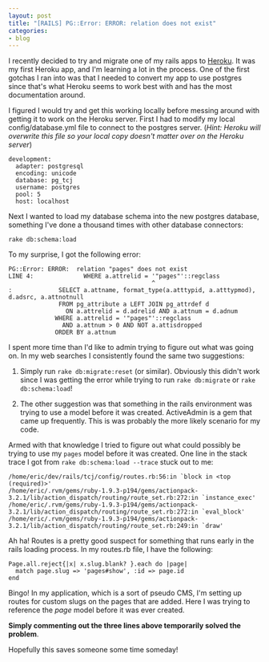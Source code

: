 ```yaml
---
layout: post
title: "[RAILS] PG::Error: ERROR: relation does not exist"
categories:
- blog
---
```


I recently decided to try and migrate one of my rails apps to [Heroku](http://heroku.com). It was my first Heroku app, and I'm learning a lot in the process. One of the first gotchas I ran into was that I needed to convert my app to use postgres since that's what Heroku seems to work best with and has the most documentation around.

I figured I would try and get this working locally before messing around with getting it to work on the Heroku server. First I had to modify my local config/database.yml file to connect to the postgres server. (*Hint: Heroku will overwrite this file so your local copy doesn't matter over on the Heroku server*)

    development:
      adapter: postgresql
      encoding: unicode
      database: pg_tcj
      username: postgres
      pool: 5
      host: localhost

<!--more-->

Next I wanted to load my database schema into the new postgres database, something I've done a thousand times with other database connectors:

    rake db:schema:load

To my surprise, I got the following error:

    PG::Error: ERROR:  relation "pages" does not exist
    LINE 4:              WHERE a.attrelid = '"pages"'::regclass
                                            ^
    :             SELECT a.attname, format_type(a.atttypid, a.atttypmod), d.adsrc, a.attnotnull
                  FROM pg_attribute a LEFT JOIN pg_attrdef d
                    ON a.attrelid = d.adrelid AND a.attnum = d.adnum
                 WHERE a.attrelid = '"pages"'::regclass
                   AND a.attnum > 0 AND NOT a.attisdropped
                 ORDER BY a.attnum

I spent more time than I'd like to admin trying to figure out what was going on. In my web searches I consistently found the same two suggestions:

1. Simply run `rake db:migrate:reset` (or similar). Obviously this didn't work since I was getting the error while trying to run `rake db:migrate` or `rake db:schema:load`!

2. The other suggestion was that something in the rails environment was trying to use a model before it was created. ActiveAdmin is a gem that came up frequently. This is was probably the more likely scenario for my code.

Armed with that knowledge I tried to figure out what could possibly be trying to use my `pages` model before it was created. One line in the stack trace I got from `rake db:schema:load --trace` stuck out to me:

    /home/eric/dev/rails/tcj/config/routes.rb:56:in `block in <top (required)>'
    /home/eric/.rvm/gems/ruby-1.9.3-p194/gems/actionpack-3.2.1/lib/action_dispatch/routing/route_set.rb:272:in `instance_exec'
    /home/eric/.rvm/gems/ruby-1.9.3-p194/gems/actionpack-3.2.1/lib/action_dispatch/routing/route_set.rb:272:in `eval_block'
    /home/eric/.rvm/gems/ruby-1.9.3-p194/gems/actionpack-3.2.1/lib/action_dispatch/routing/route_set.rb:249:in `draw'

Ah ha! Routes is a pretty good suspect for something that runs early in the rails loading process. In my routes.rb file, I have the following:

    Page.all.reject{|x| x.slug.blank? }.each do |page|
      match page.slug => 'pages#show', :id => page.id
    end

Bingo! In my application, which is a sort of pseudo CMS, I'm setting up routes for custom slugs on the pages that are added. Here I was trying to reference the *page* model before it was ever created.

**Simply commenting out the three lines above temporarily solved the problem**.

Hopefully this saves someone some time someday!